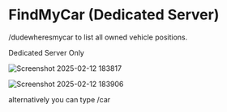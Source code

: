 # FindMyCar (Dedicated Server)
/dudewheresmycar to list all owned vehicle positions. 

Dedicated Server Only

![Screenshot 2025-02-12 183817](https://github.com/user-attachments/assets/fe3cfb00-adc2-4738-8ded-7df3130d56f8)


![Screenshot 2025-02-12 183906](https://github.com/user-attachments/assets/9d9ed5e7-dc08-4da9-868b-c9a4519db662)


alternatively you can type /car
